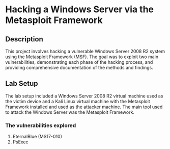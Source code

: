 # Hacking a Windows Server via the Metasploit Framework 
## Description
This project involves hacking a vulnerable Windows Server 2008 R2 system using the Metasploit Framework (MSF). The goal was to exploit two main vulnerabilities, demonstrating each phase of the hacking process, and providing comprehensive documentation of the methods and findings.

## Lab Setup
The lab setup included a Windows Server 2008 R2 virtual machine used as the victim device and a Kali Linux virtual machine with the Metasploit Framework installed and used as the attacker machine. The main tool used to attack the Windows Server was the Metasploit Framework.

### The vulnerabilities explored
1. EternalBlue (MS17-010)
2. PsExec






